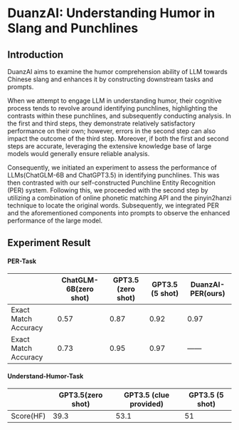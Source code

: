 # DuanzAI: Understanding Humor in Slang and Punchlines

## Introduction

DuanzAI aims to examine the humor comprehension ability of LLM towards Chinese slang and enhances it by constructing downstream tasks and prompts.

When we attempt to engage LLM in understanding humor, their cognitive process tends to revolve around identifying punchlines, highlighting the contrasts within these punchlines, and subsequently conducting analysis. In the first and third steps, they demonstrate relatively satisfactory performance on their own; however, errors in the second step can also impact the outcome of the third step. Moreover, if both the first and second steps are accurate, leveraging the extensive knowledge base of large models would generally ensure reliable analysis. 

Consequently, we initiated an experiment to assess the performance of LLMs(ChatGLM-6B and ChatGPT3.5) in identifying punchlines. This was then contrasted with our self-constructed Punchline Entity Recognition (PER) system. Following this, we proceeded with the second step by utilizing a combination of online phonetic matching API and the pinyin2hanzi technique to locate the original words. Subsequently, we integrated PER and the aforementioned components into prompts to observe the enhanced performance of the large model.

## Experiment Result

#### PER-Task

|                      | ChatGLM-6B(zero shot) | GPT3.5 (zero shot) | GPT3.5 (5 shot) | DuanzAI-PER(ours) |
| -------------------- | --------------------- | ------------------ | --------------- | ----------------- |
| Exact Match Accuracy | 0.57                  | 0.87               | 0.92            | 0.97              |
| Exact Match Accuracy | 0.73                  | 0.95               | 0.97            | ——                |

#### Understand-Humor-Task

|           | GPT3.5(zero shot) | GPT3.5 (clue provided) | GPT3.5 (5 shot) |
| --------- | ----------------- | ---------------------- | --------------- |
| Score(HF) | 39.3              | 53.1                   | 51              |



